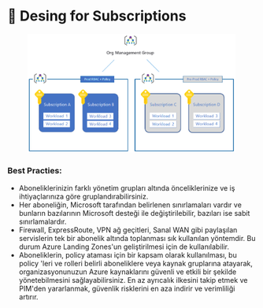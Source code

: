 # 🔑 Desing for Subscriptions

<figure><img src="../.gitbook/assets/management-group-hierarchy-v2.png" alt=""><figcaption></figcaption></figure>

### Best Practies:

* Aboneliklerinizin farklı yönetim grupları altında önceliklerinize ve iş ihtiyaçlarınıza göre gruplandırabilirsiniz.
* Her aboneliğin, Microsoft tarafından belirlenen sınırlamaları vardır ve bunların bazılarının Microsoft desteği ile değiştirilebilir, bazıları ise sabit sınırlamalardır.
* Firewall, ExpressRoute, VPN ağ geçitleri, Sanal WAN gibi paylaşılan servislerin tek bir abonelik altında toplanması sık kullanılan yöntemdir.  Bu durum Azure Landing Zones'un geliştirilmesi için de kullanılabilir.
* Aboneliklerin, policy ataması için bir kapsam olarak kullanılması, bu policy 'leri ve rolleri belirli aboneliklere veya kaynak gruplarına atayarak, organizasyonunuzun Azure kaynaklarını güvenli ve etkili bir şekilde yönetebilmesini sağlayabilirsiniz. En az ayrıcalık ilkesini takip etmek ve PIM'den yararlanmak, güvenlik risklerini en aza indirir ve verimliliği artırır.



